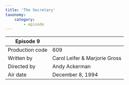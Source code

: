 ```yaml
---
title: 'The Secretary'
taxonomy:
    category:
        - episode
---
```


| Episode 9 | |
|-----------------|--------------------------------|
| Production code | 609                            |
| Written by      | Carol Leifer & Marjorie Gross |
| Directed by     | Andy Ackerman                   |
| Air date        | December 8, 1994                   |
